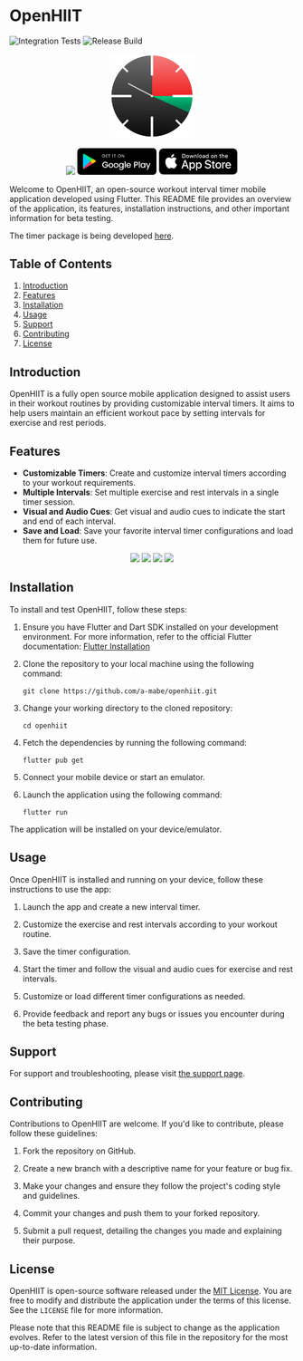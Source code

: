 # OpenHIIT

![Integration Tests](https://github.com/a-mabe/openhiit/actions/workflows/test.yaml/badge.svg)
![Release Build](https://github.com/a-mabe/openhiit/actions/workflows/build_and_release.yaml/badge.svg)

<p align="center">
   <img src="./assets/icon/openhiit-icon.png" width="150"/>
</p>

<p align="center">
  <a href="https://www.buymeacoffee.com/amabe"><img src="https://www.buymeacoffee.com/assets/img/custom_images/orange_img.png" width="200" /></a>
  <a href="https://play.google.com/store/apps/details?id=com.codepup.workout_timer"><img src="./assets/Google_Play_Badge.svg" width="140" /></a>
  <a href="https://apps.apple.com/us/app/openhiit/id6459617819"><img src="./assets/Download_on_the_App_Store_Badge_US-UK_RGB_blk_092917.svg" width="140" /></a>
</p>

Welcome to OpenHIIT, an open-source workout interval timer mobile application developed using Flutter. This README file provides an overview of the application, its features, installation instructions, and other important information for beta testing.

The timer package is being developed [here](https://github.com/a-mabe/background_timer).

## Table of Contents
1. [Introduction](#introduction)
2. [Features](#features)
3. [Installation](#installation)
4. [Usage](#usage)
5. [Support](#support)
6. [Contributing](#contributing)
7. [License](#license)

## Introduction
OpenHIIT is a fully open source mobile application designed to assist users in their workout routines by providing customizable interval timers. It aims to help users maintain an efficient workout pace by setting intervals for exercise and rest periods.

## Features
- **Customizable Timers**: Create and customize interval timers according to your workout requirements.
- **Multiple Intervals**: Set multiple exercise and rest intervals in a single timer session.
- **Visual and Audio Cues**: Get visual and audio cues to indicate the start and end of each interval.
- **Save and Load**: Save your favorite interval timer configurations and load them for future use.

<p align="center">
   <img src="https://github.com/a-mabe/OpenHIIT/assets/39250511/c7cc5c99-54ff-48a1-9aa9-8ec157454be6" width="150">
   <img src="https://github.com/a-mabe/OpenHIIT/assets/39250511/c974463f-466d-480d-bf4f-8476258657a9" width="150">
   <img src="https://github.com/a-mabe/OpenHIIT/assets/39250511/6bfd8386-6576-4b2d-8ade-255252c13358" width="150">
   <img src="https://github.com/a-mabe/OpenHIIT/assets/39250511/57dc7d12-54bc-46c5-aae4-19967065a7e5" width="150">
</p>

## Installation
To install and test OpenHIIT, follow these steps:

1. Ensure you have Flutter and Dart SDK installed on your development environment. For more information, refer to the official Flutter documentation: [Flutter Installation](https://flutter.dev/docs/get-started/install)

2. Clone the repository to your local machine using the following command:
   ```
   git clone https://github.com/a-mabe/openhiit.git
   ```

3. Change your working directory to the cloned repository:
   ```
   cd openhiit
   ```

4. Fetch the dependencies by running the following command:
   ```
   flutter pub get
   ```

5. Connect your mobile device or start an emulator.

6. Launch the application using the following command:
   ```
   flutter run
   ```

The application will be installed on your device/emulator.

## Usage
Once OpenHIIT is installed and running on your device, follow these instructions to use the app:

1. Launch the app and create a new interval timer.

2. Customize the exercise and rest intervals according to your workout routine.

3. Save the timer configuration.

4. Start the timer and follow the visual and audio cues for exercise and rest intervals.

5. Customize or load different timer configurations as needed.

6. Provide feedback and report any bugs or issues you encounter during the beta testing phase.

## Support

For support and troubleshooting, please visit [the support page](./support.md).

## Contributing
Contributions to OpenHIIT are welcome. If you'd like to contribute, please follow these guidelines:

1. Fork the repository on GitHub.

2. Create a new branch with a descriptive name for your feature or bug fix.

3. Make your changes and ensure they follow the project's coding style and guidelines.

4. Commit your changes and push them to your forked repository.

5. Submit a pull request, detailing the changes you made and explaining their purpose.

## License
OpenHIIT is open-source software released under the [MIT License](https://opensource.org/licenses/MIT). You are free to modify and distribute the application under the terms of this license. See the `LICENSE` file for more information.

Please note that this README file is subject to change as the application evolves. Refer to the latest version of this file in the repository for the most up-to-date information.
